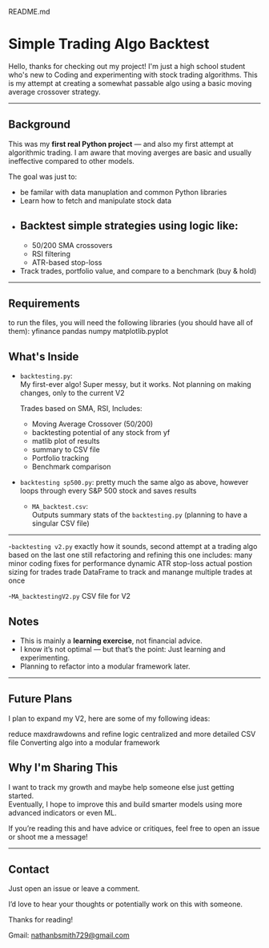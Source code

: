 README.md

# Simple Trading Algo Backtest

Hello, thanks for checking out my project! I'm just a high school student who's new to Coding and experimenting with stock trading algorithms. This is my attempt at creating a somewhat passable algo using a basic moving average crossover strategy.

---

##  Background
This was my **first real Python project** — and also my first attempt at algorithmic trading. I am aware that moving averges are basic and usually ineffective compared to other models. 

The goal was just to:
- be familar with data manuplation and common Python libraries
- Learn how to fetch and manipulate stock data
- Backtest simple strategies using logic like:
  - 
  - 50/200 SMA crossovers
  - RSI filtering
  - ATR-based stop-loss
- Track trades, portfolio value, and compare to a benchmark (buy & hold)

---
## Requirements
  to run the files, you will need the following libraries (you should have all of them):
    yfinance
    pandas
    numpy
    matplotlib.pyplot

## What's Inside

- `backtesting.py`:  
  My first-ever algo! Super messy, but it works.
  Not planning on making changes, only to the current V2 

  Trades based on SMA, RSI, Includes:
  - Moving Average Crossover (50/200)
  - backtesting potential of any stock from yf
  - matlib plot of results
  - summary to CSV file
  - Portfolio tracking
  - Benchmark comparison

- `backtesting sp500.py`:
  pretty much the same algo as above, however loops through every S&P 500 stock and saves results

  - `MA_backtest.csv`:  
  Outputs summary stats of the `backtesting.py` (planning to have a singular CSV file)
---

-`backtesting v2.py`
  exactly how it sounds, second attempt at a trading algo based on the last one
  still refactoring and refining this one
  includes:
    many minor coding fixes for performance
    dynamic ATR stop-loss
    actual postion sizing for trades
    trade DataFrame to track and manange multiple trades at once

-`MA_backtestingV2.py`
  CSV file for V2


## Notes

- This is mainly a **learning exercise**, not financial advice.
- I know it’s not optimal — but that’s the point: Just learning and experimenting.
- Planning to refactor into a modular framework later.

---

## Future Plans

  I plan to expand my V2, here are some of my following ideas:

  reduce maxdrawdowns and refine logic
  centralized and more detailed CSV file
  Converting algo into a modular framework



## Why I'm Sharing This

I want to track my growth and maybe help someone else just getting started.  
Eventually, I hope to improve this and build smarter models using more advanced indicators or even ML.

If you’re reading this and have advice or critiques, feel free to open an issue or shoot me a message!

---

## Contact

Just open an issue or leave a comment.

I’d love to hear your thoughts or potentially work on this with someone.

Thanks for reading! 

Gmail: nathanbsmith729@gmail.com
